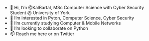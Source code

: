 - 👋 Hi, I’m @KalBartal, MSc Computer Science with Cyber Security Student @ University of York
- 👀 I’m interested in Pyton, Computer Science, Cyber Security
- 🌱 I’m currently studying Computer & Mobile Networks
- 💞️ I’m looking to collaborate on Python
- 📫 Reach me here or on Twitter

<!---
KalBartal/KalBartal is a ✨ special ✨ repository because its `README.md` (this file) appears on your GitHub profile.
You can click the Preview link to take a look at your changes.
--->
